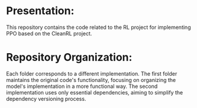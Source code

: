 # Presentation:
This repository contains the code related to the RL project for implementing PPO based on the CleanRL project.

# Repository Organization:
Each folder corresponds to a different implementation. The first folder maintains the original code's functionality, focusing on organizing the model's implementation in a more functional way. The second implementation uses only essential dependencies, aiming to simplify the dependency versioning process.
